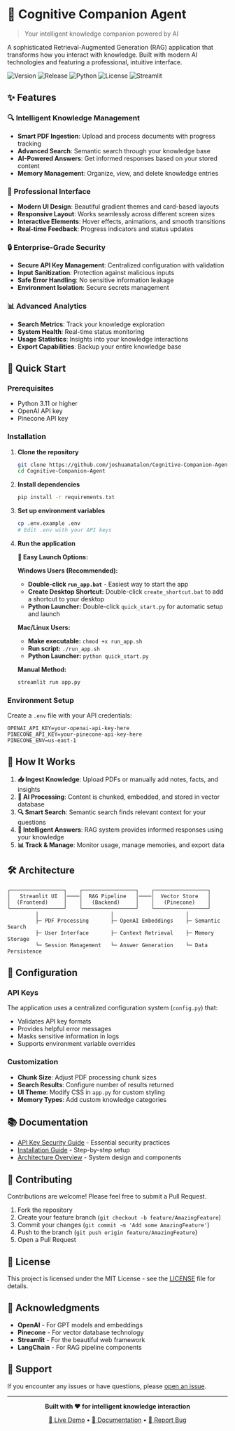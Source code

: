 # 🧠 Cognitive Companion Agent

> Your intelligent knowledge companion powered by AI

A sophisticated Retrieval-Augmented Generation (RAG) application that transforms how you interact with knowledge. Built with modern AI technologies and featuring a professional, intuitive interface.

![Version](https://img.shields.io/badge/version-1.1-blue.svg)
![Release](https://img.shields.io/badge/release-ready-brightgreen.svg)
![Python](https://img.shields.io/badge/python-3.11+-brightgreen.svg)
![License](https://img.shields.io/badge/license-MIT-green.svg)
![Streamlit](https://img.shields.io/badge/framework-streamlit-red.svg)

## ✨ Features

### 🔍 **Intelligent Knowledge Management**
- **Smart PDF Ingestion**: Upload and process documents with progress tracking
- **Advanced Search**: Semantic search through your knowledge base
- **AI-Powered Answers**: Get informed responses based on your stored content
- **Memory Management**: Organize, view, and delete knowledge entries

### 🎨 **Professional Interface**
- **Modern UI Design**: Beautiful gradient themes and card-based layouts
- **Responsive Layout**: Works seamlessly across different screen sizes  
- **Interactive Elements**: Hover effects, animations, and smooth transitions
- **Real-time Feedback**: Progress indicators and status updates

### 🔒 **Enterprise-Grade Security**
- **Secure API Key Management**: Centralized configuration with validation
- **Input Sanitization**: Protection against malicious inputs
- **Safe Error Handling**: No sensitive information leakage
- **Environment Isolation**: Secure secrets management

### 📊 **Advanced Analytics**
- **Search Metrics**: Track your knowledge exploration
- **System Health**: Real-time status monitoring
- **Usage Statistics**: Insights into your knowledge interactions
- **Export Capabilities**: Backup your entire knowledge base

## 🚀 Quick Start

### Prerequisites
- Python 3.11 or higher
- OpenAI API key
- Pinecone API key

### Installation

1. **Clone the repository**
   ```bash
   git clone https://github.com/joshuamatalon/Cognitive-Companion-Agent.git
   cd Cognitive-Companion-Agent
   ```

2. **Install dependencies**
   ```bash
   pip install -r requirements.txt
   ```

3. **Set up environment variables**
   ```bash
   cp .env.example .env
   # Edit .env with your API keys
   ```

4. **Run the application**
   
   **🎯 Easy Launch Options:**
   
   **Windows Users (Recommended):**
   - **Double-click `run_app.bat`** - Easiest way to start the app
   - **Create Desktop Shortcut:** Double-click `create_shortcut.bat` to add a shortcut to your desktop
   - **Python Launcher:** Double-click `quick_start.py` for automatic setup and launch
   
   **Mac/Linux Users:**
   - **Make executable:** `chmod +x run_app.sh`
   - **Run script:** `./run_app.sh`
   - **Python Launcher:** `python quick_start.py`
   
   **Manual Method:**
   ```bash
   streamlit run app.py
   ```

### Environment Setup

Create a `.env` file with your API credentials:

```env
OPENAI_API_KEY=your-openai-api-key-here
PINECONE_API_KEY=your-pinecone-api-key-here
PINECONE_ENV=us-east-1
```

## 🎯 How It Works

1. **📥 Ingest Knowledge**: Upload PDFs or manually add notes, facts, and insights
2. **🧠 AI Processing**: Content is chunked, embedded, and stored in vector database
3. **🔍 Smart Search**: Semantic search finds relevant context for your questions
4. **💬 Intelligent Answers**: RAG system provides informed responses using your knowledge
5. **📊 Track & Manage**: Monitor usage, manage memories, and export data

## 🛠 Architecture

```
┌─────────────────┐    ┌─────────────────┐    ┌─────────────────┐
│   Streamlit UI  │────│  RAG Pipeline   │────│  Vector Store   │
│  (Frontend)     │    │   (Backend)     │    │   (Pinecone)    │
└─────────────────┘    └─────────────────┘    └─────────────────┘
         │                       │                       │
         ├─ PDF Processing       ├─ OpenAI Embeddings    ├─ Semantic Search
         ├─ User Interface       ├─ Context Retrieval    ├─ Memory Storage
         └─ Session Management   └─ Answer Generation    └─ Data Persistence
```

## 🔧 Configuration

### API Keys
The application uses a centralized configuration system (`config.py`) that:
- Validates API key formats
- Provides helpful error messages
- Masks sensitive information in logs
- Supports environment variable overrides

### Customization
- **Chunk Size**: Adjust PDF processing chunk sizes
- **Search Results**: Configure number of results returned
- **UI Theme**: Modify CSS in `app.py` for custom styling
- **Memory Types**: Add custom knowledge categories

## 📚 Documentation

- [API Key Security Guide](API_KEY_SECURITY.md) - Essential security practices
- [Installation Guide](#installation) - Step-by-step setup
- [Architecture Overview](#architecture) - System design and components

## 🤝 Contributing

Contributions are welcome! Please feel free to submit a Pull Request.

1. Fork the repository
2. Create your feature branch (`git checkout -b feature/AmazingFeature`)
3. Commit your changes (`git commit -m 'Add some AmazingFeature'`)
4. Push to the branch (`git push origin feature/AmazingFeature`)
5. Open a Pull Request

## 📝 License

This project is licensed under the MIT License - see the [LICENSE](LICENSE) file for details.

## 🙏 Acknowledgments

- **OpenAI** - For GPT models and embeddings
- **Pinecone** - For vector database technology  
- **Streamlit** - For the beautiful web framework
- **LangChain** - For RAG pipeline components

## 📧 Support

If you encounter any issues or have questions, please [open an issue](https://github.com/joshuamatalon/Cognitive-Companion-Agent/issues).

---

<div align="center">

**Built with ❤️ for intelligent knowledge interaction**

[🚀 Live Demo](#) • [📖 Documentation](#) • [🐛 Report Bug](https://github.com/joshuamatalon/Cognitive-Companion-Agent/issues)

</div>